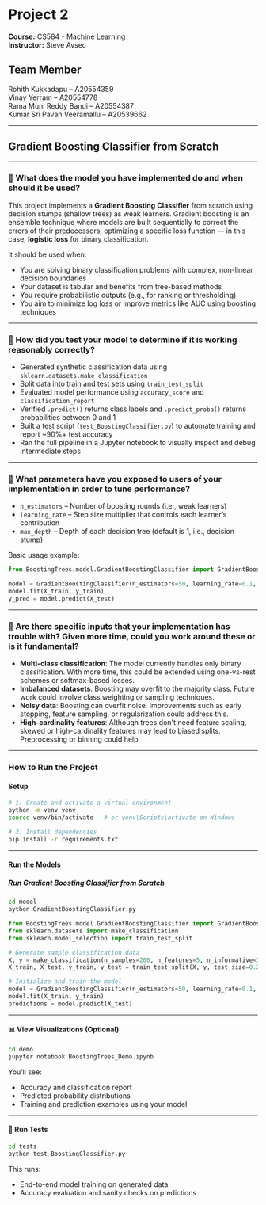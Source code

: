 # Project 2  
**Course:** CS584 - Machine Learning  
**Instructor:** Steve Avsec  

## Team Member  
Rohith Kukkadapu – A20554359  
Vinay Yerram – A20554778  
Rama Muni Reddy Bandi – A20554387  
Kumar Sri Pavan Veeramallu – A20539662  

---

## Gradient Boosting Classifier from Scratch

---

### 🔹 What does the model you have implemented do and when should it be used?

This project implements a **Gradient Boosting Classifier** from scratch using decision stumps (shallow trees) as weak learners. Gradient boosting is an ensemble technique where models are built sequentially to correct the errors of their predecessors, optimizing a specific loss function — in this case, **logistic loss** for binary classification.

It should be used when:
- You are solving binary classification problems with complex, non-linear decision boundaries  
- Your dataset is tabular and benefits from tree-based methods  
- You require probabilistic outputs (e.g., for ranking or thresholding)  
- You aim to minimize log loss or improve metrics like AUC using boosting techniques

---

### 🔹 How did you test your model to determine if it is working reasonably correctly?

- Generated synthetic classification data using `sklearn.datasets.make_classification`
- Split data into train and test sets using `train_test_split`
- Evaluated model performance using `accuracy_score` and `classification_report`
- Verified `.predict()` returns class labels and `.predict_proba()` returns probabilities between 0 and 1
- Built a test script (`test_BoostingClassifier.py`) to automate training and report ~90%+ test accuracy
- Ran the full pipeline in a Jupyter notebook to visually inspect and debug intermediate steps

---

### 🔹 What parameters have you exposed to users of your implementation in order to tune performance?

- `n_estimators` – Number of boosting rounds (i.e., weak learners)  
- `learning_rate` – Step size multiplier that controls each learner’s contribution  
- `max_depth` – Depth of each decision tree (default is 1, i.e., decision stump)

Basic usage example:
```python
from BoostingTrees.model.GradientBoostingClassifier import GradientBoostingClassifier

model = GradientBoostingClassifier(n_estimators=50, learning_rate=0.1, max_depth=1)
model.fit(X_train, y_train)
y_pred = model.predict(X_test)
```

---

### 🔹 Are there specific inputs that your implementation has trouble with? Given more time, could you work around these or is it fundamental?

- **Multi-class classification**: The model currently handles only binary classification. With more time, this could be extended using one-vs-rest schemes or softmax-based losses.  
- **Imbalanced datasets**: Boosting may overfit to the majority class. Future work could involve class weighting or sampling techniques.  
- **Noisy data**: Boosting can overfit noise. Improvements such as early stopping, feature sampling, or regularization could address this.  
- **High-cardinality features**: Although trees don't need feature scaling, skewed or high-cardinality features may lead to biased splits. Preprocessing or binning could help.


---

###  How to Run the Project

####  Setup

```bash
# 1. Create and activate a virtual environment
python -m venv venv
source venv/bin/activate   # or venv\Scripts\activate on Windows

# 2. Install dependencies
pip install -r requirements.txt
```

---

####  Run the Models

##### Run Gradient Boosting Classifier from Scratch

```bash
cd model
python GradientBoostingClassifier.py
```

```python
from BoostingTrees.model.GradientBoostingClassifier import GradientBoostingClassifier
from sklearn.datasets import make_classification
from sklearn.model_selection import train_test_split

# Generate sample classification data
X, y = make_classification(n_samples=200, n_features=5, n_informative=3, random_state=42)
X_train, X_test, y_train, y_test = train_test_split(X, y, test_size=0.2, random_state=42)

# Initialize and train the model
model = GradientBoostingClassifier(n_estimators=50, learning_rate=0.1, max_depth=1)
model.fit(X_train, y_train)
predictions = model.predict(X_test)
```

---

#### 📊 View Visualizations (Optional)

```bash
cd demo
jupyter notebook BoostingTrees_Demo.ipynb
```

You’ll see:
- Accuracy and classification report
- Predicted probability distributions
- Training and prediction examples using your model

---

#### 🧪 Run Tests

```bash
cd tests
python test_BoostingClassifier.py
```

This runs:
- End-to-end model training on generated data
- Accuracy evaluation and sanity checks on predictions
